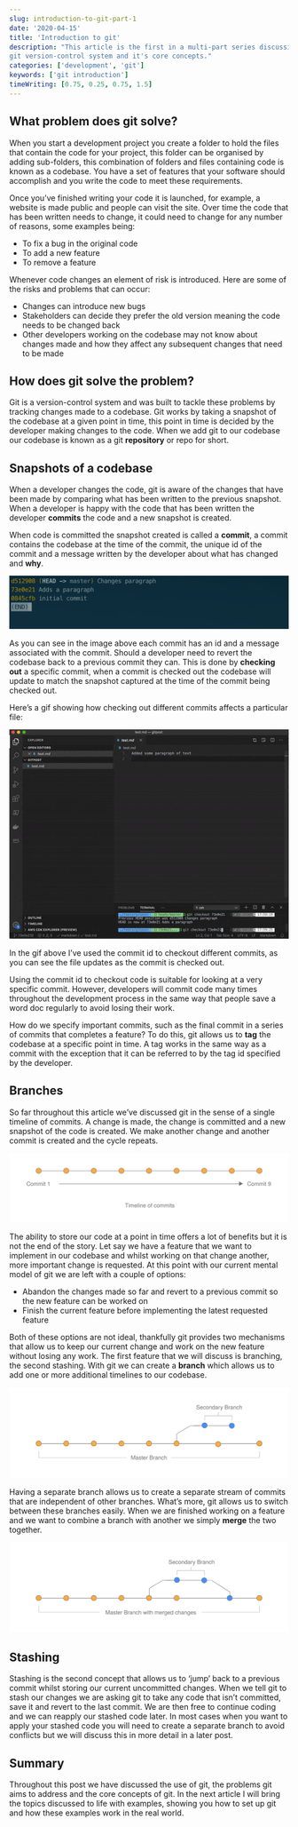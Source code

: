 ```yaml
---
slug: introduction-to-git-part-1
date: '2020-04-15' 
title: 'Introduction to git'
description: "This article is the first in a multi-part series discussing the
git version-control system and it's core concepts."
categories: ['development', 'git']
keywords: ['git introduction']
timeWriting: [0.75, 0.25, 0.75, 1.5]
---
```


## What problem does git solve?

When you start a development project you create a folder to hold the files that
contain the code for your project, this folder can be organised by adding
sub-folders, this combination of folders and files containing code is known as a
codebase. You have a set of features that your software should accomplish and
you write the code to meet these requirements.

Once you’ve finished writing your code it is launched, for example, a website is
made public and people can visit the site. Over time the code that has been
written needs to change, it could need to change for any number of reasons, some
examples being:

- To fix a bug in the original code
- To add a new feature
- To remove a feature

Whenever code changes an element of risk is introduced. Here are some of the
risks and problems that can occur:

- Changes can introduce new bugs
- Stakeholders can decide they prefer the old version meaning the code needs to
  be changed back
- Other developers working on the codebase may not know about changes made and
  how they affect any subsequent changes that need to be made

## How does git solve the problem?

Git is a version-control system and was built to tackle these problems by
tracking changes made to a codebase. Git works by taking a snapshot of the
codebase at a given point in time, this point in time is decided by the
developer making changes to the code. When we add git to our codebase our
codebase is known as a git **repository** or repo for short.

## Snapshots of a codebase

When a developer changes the code, git is aware of the changes that have been
made by comparing what has been written to the previous snapshot. When a
developer is happy with the code that has been written the developer **commits**
the code and a new snapshot is created.

When code is committed the snapshot created is called a **commit**, a commit
contains the codebase at the time of the commit, the unique id of the commit and
a message written by the developer about what has changed and **why**.

![Image of commit log showing id and description](./images/git-log-example.jpg)

As you can see in the image above each commit has an id and a message associated
with the commit. Should a developer need to revert the codebase back to a
previous commit they can. This is done by **checking out** a specific commit,
when a commit is checked out the codebase will update to match the snapshot
captured at the time of the commit being checked out.

Here’s a gif showing how checking out different commits affects a particular
file:

![gif showing a file at two commit points](./images/switching-between-commits.gif)

In the gif above I’ve used the commit id to checkout different commits, as you
can see the file updates as the commit is checked out.

Using the commit id to checkout code is suitable for looking at a very specific
commit. However, developers will commit code many times throughout the
development process in the same way that people save a word doc regularly to
avoid losing their work.

How do we specify important commits, such as the final commit in a series of
commits that completes a feature? To do this, git allows us to **tag** the
codebase at a specific point in time. A tag works in the same way as a commit
with the exception that it can be referred to by the tag id specified by the
developer.

## Branches

So far throughout this article we’ve discussed git in the sense of a single
timeline of commits. A change is made, the change is committed and a new
snapshot of the code is created. We make another change and another commit is
created and the cycle repeats.

![Timeline of commits](./images/timeline-of-commits.svg)

The ability to store our code at a point in time offers a lot of benefits but it
is not the end of the story. Let say we have a feature that we want to implement
in our codebase and whilst working on that change another, more important change
is requested. At this point with our current mental model of git we are left
with a couple of options:

- Abandon the changes made so far and revert to a previous commit so the new
  feature can be worked on
- Finish the current feature before implementing the latest requested feature

Both of these options are not ideal, thankfully git provides two mechanisms that
allow us to keep our current change and work on the new feature without losing
any work. The first feature that we will discuss is branching, the second
stashing. With git we can create a **branch** which allows us to add one or more
additional timelines to our codebase.

![Timeline with Second branch of commits](./images/timeline-with-secondary-branch.svg)

Having a separate branch allows us to create a separate stream of commits that
are independent of other branches. What’s more, git allows us to switch between
these branches easily. When we are finished working on a feature and we want to
combine a branch with another we simply **merge** the two together.

![merged branch of commits](./images/merged-timelines.svg)

## Stashing

Stashing is the second concept that allows us to ‘jump’ back to a previous
commit whilst storing our current uncommitted changes. When we tell git to stash
our changes we are asking git to take any code that isn’t committed, save it and
revert to the last commit. We are then free to continue coding and we can
reapply our stashed code later. In most cases when you want to apply your
stashed code you will need to create a separate branch to avoid conflicts but we
will discuss this in more detail in a later post.

## Summary

Throughout this post we have discussed the use of git, the problems git aims to
address and the core concepts of git. In the next article I will bring the
topics discussed to life with examples, showing you how to set up git and how
these examples work in the real world.
